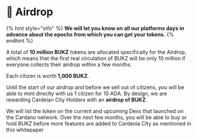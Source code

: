 # 📑 Airdrop

{% hint style="info" %}
**We will let you know on all our platforms days in advance about the epochs from which you can get your tokens.**
{% endhint %}

A total of **10 million BUKZ** tokens are allocated specifically for the Airdrop, which means that the first real circulation of BUKZ will be only 10 million if everyone collects their airdrop within a few months.

Each citizen is worth **1,000 BUKZ**.

Until the start of our airdrop and before we sell out of citizens, you will be able to mint directly with us 1 citizen for 10 ADA. By design, we are rewarding Cardeian City Holders with an **airdrop of BUKZ**.

We will list the token on the current and upcoming Dexs that launched on the Cardano network. Over the next few months, you will be able to buy or hold BUKZ before more features are added to Cardenia City as mentioned in this whitepaper
